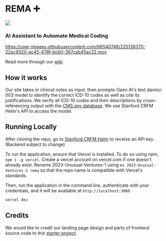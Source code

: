  # REMA ➕
 
 <img src="https://img.shields.io/badge/%F0%9F%8E%89%20CS%20210%20Best%20Of-Category%3A%20Clear%20Value%20Proposition-brightgreen"/>
 
### AI Assistant to Automate Medical Coding

https://user-images.githubusercontent.com/66540748/225138370-22ac9320-ac45-478f-bcb0-367cab45ac22.mov


Read more through our [wiki](https://github.com/cs210/2023-Unusual-Ventures-1/wiki/REMA-Home)

## How it works

Our site takes in clinical notes as input, then prompts Open AI's text davinci 003 model to identify the correct ICD-10 codes as well as cite its justifications. We verify all ICD-10 codes and their descriptions by cross-referencing output with the [CMS.gov database](https://www.cms.gov/Medicare/Coding/ICD10/2018-ICD-10-CM-and-GEMs). We use Stanford CRFM Helm's API to access the model. 

## Running Locally

After cloning the repo, go to [Stanford CRFM Helm](https://crfm.stanford.edu/helm/v0.1.0/) to receive an API key. (Backend subject to change)

To run the application, ensure that Vercel is installed. To do so using npm, `npm i -g vercel`. Create a vercel account on vercel.com if one doesn't already exist. Rename 2023-Unusual-Ventures-1 using `mv 2023-Unusual-Ventures-1 rema` so that the repo name is compatible with Vercel's standards. 


Then, run the application in the command line, authenticate with your credentials, and it will be available at `http://localhost:3000`.

```bash
vercel dev 
```

## Credits

We would like to credit our landing page design and parts of frontend source code to this [starter project](https://github.com/Nutlope/twitterbio).

